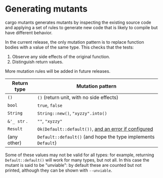 # Generating mutants

cargo mutants generates mutants by inspecting the existing
source code and applying a set of rules to generate new code
that is likely to compile but have different behavior.

In the current release, the only mutation pattern is to
replace function bodies with a value of the same type.
This checks that the tests:

1. Observe any side effects of the original function.
2. Distinguish return values.

More mutation rules will be added in future releases.

| Return type | Mutation pattern |
| ----------- | ---------------- |
| `()`        | `()` (return unit, with no side effects) |
| `bool`      | `true`, `false` |
| `String`    | `String::new()`, `"xyzzy".into()` |
| `&'_ str` . | `""`, `"xyzzy"` |
| `Result`    | `Ok(Default::default())`, [and an error if configured](error-values.md) |
| (any other) | `Default::default()` (and hope the type implements `Default`) |

Some of these values may not be valid for all types: for example, returning
`Default::default()` will work for many types, but not all. In this case the
mutant is said to be "unviable": by default these are counted but not printed,
although they can be shown with `--unviable`.
